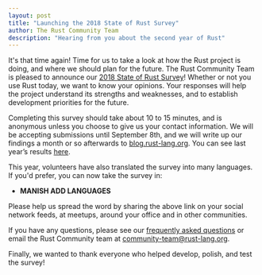```yaml
---
layout: post
title: "Launching the 2018 State of Rust Survey"
author: The Rust Community Team
description: "Hearing from you about the second year of Rust"
---
```


It's that time again! Time for us to take a look at how the Rust project is doing, and where we should plan for the future. The Rust Community Team is pleased to announce our [2018 State of Rust Survey][survey]! Whether or not you use Rust today, we want to know your opinions. Your responses will help the project understand its strengths and weaknesses, and to establish development priorities for the future.

Completing this survey should take about 10 to 15 minutes, and is anonymous unless you choose to give us your contact information. We will be accepting submissions until September 8th, and we will write up our findings a month or so afterwards to [blog.rust-lang.org]. You can see last year’s results [here][2017 survey].

This year, volunteers have also translated the survey into many languages. If you'd prefer, you can now take the survey in:

* **MANISH ADD LANGUAGES** 

Please help us spread the word by sharing the above link on your social network feeds, at meetups, around your office and in other communities.

If you have any questions, please see our [frequently asked questions] or email the Rust Community team at [community-team@rust-lang.org].

Finally, we wanted to thank everyone who helped develop, polish, and test the survey!

[survey]: https://goo.gl/forms/jFydE7csObcl6vxr1
[blog.rust-lang.org]: https://blog.rust-lang.org
[frequently asked questions]: https://github.com/rust-community/team/wiki/State-of-the-Rust-Language-Community-Survey-FAQ
[community-team@rust-lang.org]: mailto:community-team@rust-lang.org
[2017 survey]: https://blog.rust-lang.org/2017/09/05/Rust-2017-Survey-Results.html
